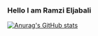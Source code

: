 ### Hello I am Ramzi Eljabali

[![Anurag's GitHub stats](https://github-readme-stats.vercel.app/api?username=RamziJabali&show_icons=true&theme=tokyonight)
](https://github.com/anuraghazra/github-readme-stats)


<!--
**RamziJabali/RamziJabali** is a ✨ _special_ ✨ repository because its `README.md` (this file) appears on your GitHub profile.

Here are some ideas to get you started:

- 🔭 I’m currently working on ...
- 🌱 I’m currently learning ...
- 👯 I’m looking to collaborate on ...
- 🤔 I’m looking for help with ...
- 💬 Ask me about ...
- 📫 How to reach me: ...

- ⚡ Fun fact: ...
-->
